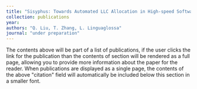 ```yaml
---
title: "Sisyphus: Towards Automated LLC Allocation in High-speed Softwarized Networks"
collection: publications
year:   
authors: "Q. Liu, T. Zhang, L. Linguaglossa"
journal: "under preparation"
---
```




The contents above will be part of a list of publications, if the user clicks the link for the publication than the contents of section will be rendered as a full page, allowing you to provide more information about the paper for the reader. When publications are displayed as a single page, the contents of the above "citation" field will automatically be included below this section in a smaller font.
